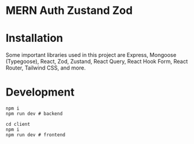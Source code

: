 # MERN Auth Zustand Zod 

# Installation

Some important libraries used in this project are Express, Mongoose (Typegoose), React, Zod, Zustand, React Query, React Hook Form, React Router, Tailwind CSS, and more.

# Development

```
npm i
npm run dev # backend

cd client
npm i
npm run dev # frontend
```
